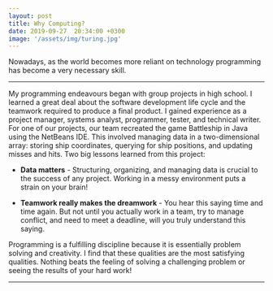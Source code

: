 ```yaml
---
layout: post
title: Why Computing?
date: 2019-09-27  20:34:00 +0300
image: '/assets/img/turing.jpg'
---
```

Nowadays, as the world becomes more reliant on technology programming has become a very necessary skill.

---

My programming endeavours began with group projects in high school. I learned a great deal about the software development life cycle and the teamwork required to produce a final product. I gained experience as a project manager, systems analyst, programmer, tester, and technical writer. For one of our projects, our team recreated the game Battleship in Java using the NetBeans IDE. This involved managing data in a two-dimensional array: storing ship coordinates, querying for ship positions, and updating misses and hits.
Two big lessons learned from this project:
* **Data matters** - Structuring, organizing, and managing data is crucial to the success of any project. Working in a messy environment puts a strain on your brain!

* **Teamwork really makes the dreamwork** - You hear this saying time and time again. But not until you actually work in a team, try to manage conflict, and need to meet a deadline, will you truly understand this saying.


Programming is a fulfilling discipline because it is essentially problem solving and creativity. I find that these qualities are the most satisfying qualities. Nothing beats the feeling of solving a challenging problem or seeing the results of your hard work!

---
